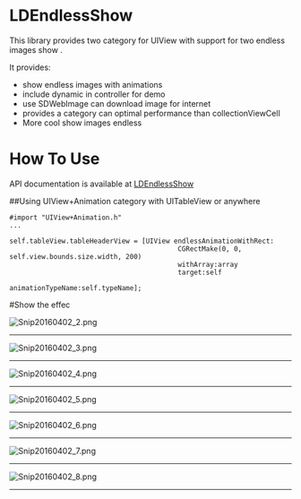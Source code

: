 # LDEndlessShow
This library provides two category for UIView with support for two endless images show .

It provides:

* show endless images with animations
* include dynamic in controller for demo
* use SDWebImage can download image for internet
* provides a category can optimal performance than collectionViewCell
* More cool show images endless

# How To Use

API documentation is available at [LDEndlessShow](https://github.com/search?utf8=%E2%9C%93&q=LDEndlessShow)

##Using UIView+Animation category with UITableView or anywhere

```
#import "UIView+Animation.h"
...

self.tableView.tableHeaderView = [UIView endlessAnimationWithRect:
                                          CGRectMake(0, 0, self.view.bounds.size.width, 200)
                                          withArray:array
                                          target:self
                                          animationTypeName:self.typeName];

```

#Show the effec



> 
![Snip20160402_2.png](http://upload-images.jianshu.io/upload_images/1683652-9bffc0ccf35bbf88.png?imageMogr2/auto-orient/strip%7CimageView2/2/w/1240)

***

> 
![Snip20160402_3.png](http://upload-images.jianshu.io/upload_images/1683652-087a687c15c26d16.png?imageMogr2/auto-orient/strip%7CimageView2/2/w/1240)

***

> 
![Snip20160402_4.png](http://upload-images.jianshu.io/upload_images/1683652-1e3652a6a66952ae.png?imageMogr2/auto-orient/strip%7CimageView2/2/w/1240)

***
> 
![Snip20160402_5.png](http://upload-images.jianshu.io/upload_images/1683652-bd19e115a4bd9503.png?imageMogr2/auto-orient/strip%7CimageView2/2/w/1240)

***
> 
![Snip20160402_6.png](http://upload-images.jianshu.io/upload_images/1683652-fee9b2fcb5ea2463.png?imageMogr2/auto-orient/strip%7CimageView2/2/w/1240)

***
> 
![Snip20160402_7.png](http://upload-images.jianshu.io/upload_images/1683652-909fe991dd8afa6f.png?imageMogr2/auto-orient/strip%7CimageView2/2/w/1240)

***
> 
![Snip20160402_8.png](http://upload-images.jianshu.io/upload_images/1683652-53ab2f6d5c821185.png?imageMogr2/auto-orient/strip%7CimageView2/2/w/1240)

***